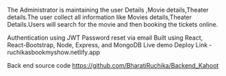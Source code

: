 The Administrator is maintaining the user Details ,Movie details,Theater details.The user collect all information like Movies details,Theater Details.Users will search for the movie and then booking the tickets online.

Authentication using JWT
Password reset via email
Built using React, React-Bootstrap, Node, Express, and MongoDB
Live demo
Deploy Link - ruchikasbookmyshow.netlify.app

Back end source code
https://github.com/BharatiRuchika/Backend_Kahoot
